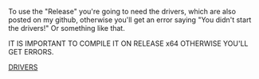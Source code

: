 To use the "Release" you're going to need the drivers, which are also posted on my
github, otherwise you'll get an error saying "You didn't start the drivers!" Or something like that. 

IT IS IMPORTANT TO COMPILE IT ON RELEASE x64 OTHERWISE YOU'LL GET ERRORS.

[DRIVERS](https://github.com/SicksPasta/No-Source)
